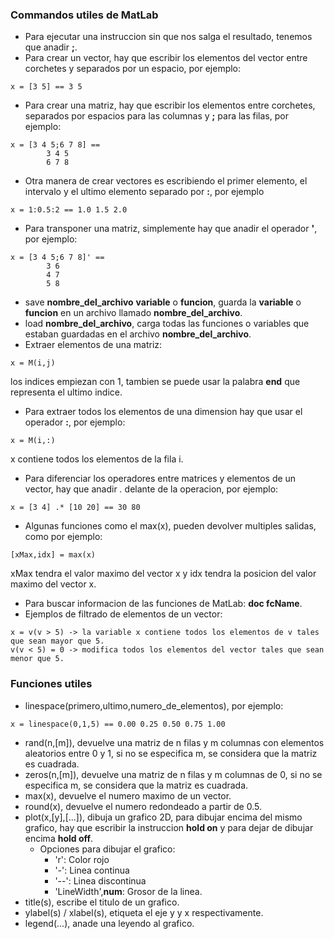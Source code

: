 ### Commandos utiles de MatLab
- Para ejecutar una instruccion sin que nos salga el resultado, tenemos que anadir **;**.
- Para crear un vector, hay que escribir los elementos del vector entre corchetes y separados por un espacio, por ejemplo:  
```
x = [3 5] == 3 5
```
- Para crear una matriz, hay que escribir los elementos entre corchetes, separados por espacios para las columnas y **;** para las filas, por ejemplo:  
```
x = [3 4 5;6 7 8] ==  
        3 4 5  
        6 7 8
```
- Otra manera de crear vectores es escribiendo el primer elemento, el intervalo y el ultimo elemento separado por **:**, por ejemplo  
```
x = 1:0.5:2 == 1.0 1.5 2.0
```
- Para transponer una matriz, simplemente hay que anadir el operador **'**, por ejemplo:  
```
x = [3 4 5;6 7 8]' == 
        3 6
        4 7
        5 8
```
- save **nombre\_del\_archivo** **variable** o **funcion**, guarda la **variable** o **funcion** en un archivo llamado **nombre\_del\_archivo**.
- load **nombre\_del\_archivo**, carga todas las funciones o variables que estaban guardadas en el archivo **nombre\_del\_archivo**.
- Extraer elementos de una matriz:
```
x = M(i,j)
```
los indices empiezan con 1, tambien se puede usar la palabra **end** que representa el ultimo indice.
- Para extraer todos los elementos de una dimension hay que usar el operador **:**, por ejemplo:  
```
x = M(i,:)
```
x contiene todos los elementos de la fila i.
- Para diferenciar los operadores entre matrices y elementos de un vector, hay que anadir *.* delante de la operacion, por ejemplo:  
```
x = [3 4] .* [10 20] == 30 80
```
- Algunas funciones como el max(x), pueden devolver multiples salidas, como por ejemplo:  
```
[xMax,idx] = max(x)
```
xMax tendra el valor maximo del vector x y idx tendra la posicion del valor maximo del vector x.
- Para buscar informacion de las funciones de MatLab: **doc fcName**.
- Ejemplos de filtrado de elementos de un vector:
```
x = v(v > 5) -> la variable x contiene todos los elementos de v tales que sean mayor que 5.
v(v < 5) = 0 -> modifica todos los elementos del vector tales que sean menor que 5.
```

### Funciones utiles
- linespace(primero,ultimo,numero\_de\_elementos), por ejemplo:  
```
x = linespace(0,1,5) == 0.00 0.25 0.50 0.75 1.00
```
- rand(n,[m]), devuelve una matriz de n filas y m columnas con elementos aleatorios entre 0 y 1, si no se especifica m, se considera que la matriz es cuadrada.
- zeros(n,[m]), devuelve una matriz de n filas y m columnas de 0, si no se especifica m, se considera que la matriz es cuadrada.
- max(x), devuelve el numero maximo de un vector.
- round(x), devuelve el numero redondeado a partir de 0.5.
- plot(x,[y],[...]), dibuja un grafico 2D, para dibujar encima del mismo grafico, hay que escribir la instruccion **hold on** y para dejar de dibujar encima **hold off**.
    - Opciones para dibujar el grafico:
        - 'r': Color rojo
        - '-': Linea continua
        - '--': Linea discontinua
        - 'LineWidth',**num**: Grosor de la linea.
- title(s), escribe el titulo de un grafico.
- ylabel(s) / xlabel(s), etiqueta el eje y y x respectivamente.
- legend(...), anade una leyendo al grafico.
